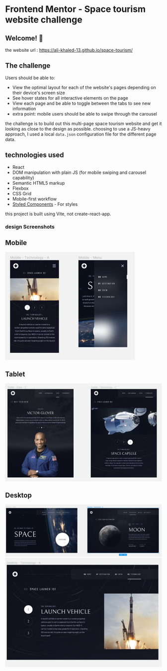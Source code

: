# Frontend Mentor - Space tourism website challenge

## Welcome! 👋
the website url : https://ali-khaled-13.github.io/space-tourism/
## The challenge

Users should be able to:

- View the optimal layout for each of the website's pages depending on their device's screen size
- See hover states for all interactive elements on the page
- View each page and be able to toggle between the tabs to see new information
- extra point: mobile users should be able to swipe through the carousel

the challenge is to build out this multi-page space tourism website and get it looking as close to the design as possible.
choosing to use a JS-heavy approach, I used a local `data.json` configuration file for the different page data. 

## technologies used
- React
- DOM manipulation with plain JS (for mobile swiping and carousel capability)
- Semantic HTML5 markup
- Flexbox
- CSS Grid
- Mobile-first workflow
- [Styled Components](https://styled-components.com/) - For styles

this project is built using Vite, not create-react-app.

### design Screenshots
## Mobile
![](./public/Screenshot_mobile.png)

## Tablet
![](./public/Screenshot_tablet.png)

## Desktop
![](./public/Screenshot1.png)
![](./public/Screenshot2.png)

